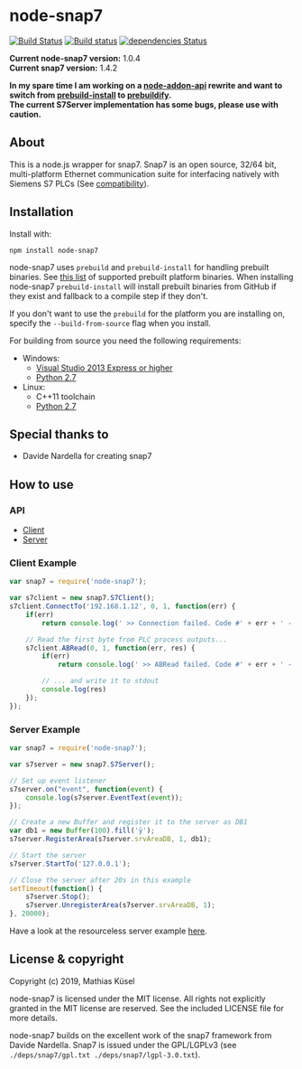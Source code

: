 # node-snap7
<!---
[![NPM](https://nodei.co/npm/node-snap7.png?downloads=true)](https://nodei.co/npm/node-snap7/) [![NPM](https://nodei.co/npm-dl/node-snap7.png?months=1)](https://nodei.co/npm/node-snap7/)
--->
[![Build Status](https://travis-ci.org/mathiask88/node-snap7.svg?branch=master)](https://travis-ci.org/mathiask88/node-snap7)
[![Build status](https://ci.appveyor.com/api/projects/status/ca1kepectsn3wkrc/branch/master?svg=true)](https://ci.appveyor.com/project/mathiask88/node-snap7/branch/master)
[![dependencies Status](https://david-dm.org/mathiask88/node-snap7/status.svg)](https://david-dm.org/mathiask88/node-snap7)

**Current node-snap7 version:** 1.0.4\
**Current snap7 version:** 1.4.2

**In my spare time I am working on a [node-addon-api](https://github.com/nodejs/node-addon-api) rewrite and want to switch from [prebuild-install](https://github.com/prebuild/prebuild-install) to [prebuildify](https://github.com/prebuild/prebuildify).\
The current S7Server implementation has some bugs, please use with caution.**

## About
This is a node.js wrapper for snap7. Snap7 is an open source, 32/64 bit, multi-platform Ethernet communication suite for interfacing natively with Siemens S7 PLCs (See [compatibility](http://snap7.sourceforge.net/snap7_client.html#target_compatibility)).

## Installation
Install with:

    npm install node-snap7

node-snap7 uses `prebuild` and `prebuild-install` for handling prebuilt binaries. See [this list](https://github.com/mathiask88/node-snap7/releases) of supported prebuilt platform binaries. When installing node-snap7 `prebuild-install` will install prebuilt binaries from GitHub if they exist and fallback to a compile step if they don't.

If you don't want to use the `prebuild` for the platform you are installing on, specify the `--build-from-source` flag when you install.

For building from source you need the following requirements:

 - Windows:
    - [Visual Studio 2013 Express or higher](https://www.visualstudio.com/de/vs/visual-studio-express/)
    - [Python 2.7](https://www.python.org/downloads/release/python-2714/)
 - Linux:
    - C++11 toolchain
    - [Python 2.7](https://www.python.org/downloads/release/python-2714/)

## Special thanks to
- Davide Nardella for creating snap7

## How to use
### API
- [Client](doc/client.md)
- [Server](doc/server.md)

### Client Example
```javascript
var snap7 = require('node-snap7');

var s7client = new snap7.S7Client();
s7client.ConnectTo('192.168.1.12', 0, 1, function(err) {
    if(err)
        return console.log(' >> Connection failed. Code #' + err + ' - ' + s7client.ErrorText(err));

    // Read the first byte from PLC process outputs...
    s7client.ABRead(0, 1, function(err, res) {
        if(err)
            return console.log(' >> ABRead failed. Code #' + err + ' - ' + s7client.ErrorText(err));

        // ... and write it to stdout
        console.log(res)
    });
});
```

### Server Example
```javascript
var snap7 = require('node-snap7');

var s7server = new snap7.S7Server();

// Set up event listener
s7server.on("event", function(event) {
    console.log(s7server.EventText(event));
});

// Create a new Buffer and register it to the server as DB1
var db1 = new Buffer(100).fill('ÿ');
s7server.RegisterArea(s7server.srvAreaDB, 1, db1);

// Start the server
s7server.StartTo('127.0.0.1');

// Close the server after 20s in this example
setTimeout(function() {
    s7server.Stop();
    s7server.UnregisterArea(s7server.srvAreaDB, 1);
}, 20000);
```

Have a look at the resourceless server example [here](doc/server.md#event-read-write).

## License & copyright
Copyright (c) 2019, Mathias Küsel

node-snap7 is licensed under the MIT license. All rights not explicitly granted in the MIT license are reserved. See the included LICENSE file for more details.

node-snap7 builds on the excellent work of the snap7 framework from Davide Nardella. Snap7 is issued under the GPL/LGPLv3 (see `./deps/snap7/gpl.txt ./deps/snap7/lgpl-3.0.txt`).
